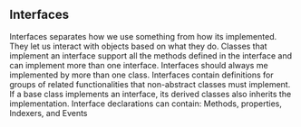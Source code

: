 ## Interfaces
Interfaces separates how we use something from how its implemented. They let us interact with objects based on what they do. Classes that implement an interface support all the methods defined in the interface and can implement more than one interface. Interfaces should always me implemented by more than one class.
Interfaces contain definitions for groups of related functionalities that non-abstract classes must implement. If a base class implements an interface, its derived classes also inherits the implementation.
Interface declarations can contain: Methods, properties, Indexers, and Events